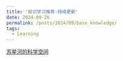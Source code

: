 ```yaml
---
title: '知识学习推荐-持续更新'
date: 2024-09-26
permalink: /posts/2024/09/base_knowledge/
tags:
  - Learning
---
```


[苏星河的科学空间](_posts/2024-09-25-your-idea.md)